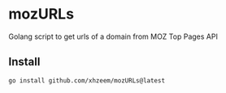 # mozURLs
Golang script to get urls of a domain from MOZ Top Pages API


## Install
```bash
go install github.com/xhzeem/mozURLs@latest
```
